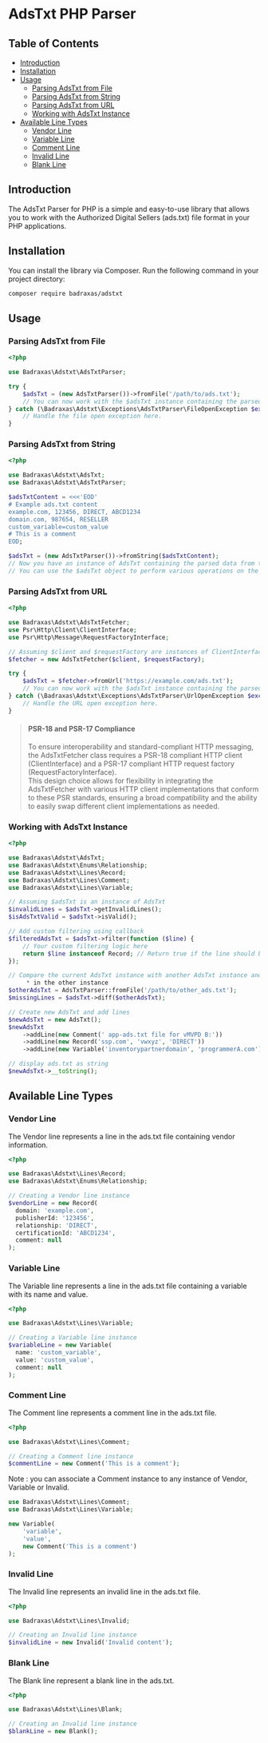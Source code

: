 # AdsTxt PHP Parser

## Table of Contents

- [Introduction](#introduction)
- [Installation](#installation)
- [Usage](#usage)
    - [Parsing AdsTxt from File](#parsing-adstxt-from-file)
    - [Parsing AdsTxt from String](#parsing-adstxt-from-string)
    - [Parsing AdsTxt from URL](#parsing-adstxt-from-url)
    - [Working with AdsTxt Instance](#working-with-adstxt-instance)
- [Available Line Types](#available-line-types)
    - [Vendor Line](#vendor-line)
    - [Variable Line](#variable-line)
    - [Comment Line](#comment-line)
    - [Invalid Line](#invalid-line)
    - [Blank Line](#blank-line)


## Introduction

The AdsTxt Parser for PHP is a simple and easy-to-use library that allows you to work with the Authorized Digital Sellers (ads.txt) file format in your PHP applications. 
 
## Installation

You can install the library via Composer. Run the following command in your project directory:

```bash
composer require badraxas/adstxt
```

## Usage
### Parsing AdsTxt from File
```php
<?php

use Badraxas\Adstxt\AdsTxtParser;

try {
    $adsTxt = (new AdsTxtParser())->fromFile('/path/to/ads.txt');
    // You can now work with the $adsTxt instance containing the parsed data.
} catch (\Badraxas\Adstxt\Exceptions\AdsTxtParser\FileOpenException $exception) {
    // Handle the file open exception here.
}
```

### Parsing AdsTxt from String
```php
<?php 

use Badraxas\Adstxt\AdsTxt;
use Badraxas\Adstxt\AdsTxtParser;

$adsTxtContent = <<<'EOD'
# Example ads.txt content
example.com, 123456, DIRECT, ABCD1234
domain.com, 987654, RESELLER
custom_variable=custom_value
# This is a comment
EOD;

$adsTxt = (new AdsTxtParser())->fromString($adsTxtContent);
// Now you have an instance of AdsTxt containing the parsed data from the ads.txt string.
// You can use the $adsTxt object to perform various operations on the ads.txt data.
```

### Parsing AdsTxt from URL
```php
<?php

use Badraxas\Adstxt\AdsTxtFetcher;
use Psr\Http\Client\ClientInterface;
use Psr\Http\Message\RequestFactoryInterface;

// Assuming $client and $requestFactory are instances of ClientInterface and RequestFactoryInterface
$fetcher = new AdsTxtFetcher($client, $requestFactory);

try {
    $adsTxt = $fetcher->fromUrl('https://example.com/ads.txt');
    // You can now work with the $adsTxt instance containing the parsed data from the URL.
} catch (\Badraxas\Adstxt\Exceptions\AdsTxtParser\UrlOpenException $exception) {
    // Handle the URL open exception here.
}
```
> #### PSR-18 and PSR-17 Compliance  
> To ensure interoperability and standard-compliant HTTP messaging, the AdsTxtFetcher class requires a PSR-18 compliant HTTP client (ClientInterface) and a PSR-17 compliant HTTP request factory (RequestFactoryInterface).   
> This design choice allows for flexibility in integrating the AdsTxtFetcher with various HTTP client implementations that conform to these PSR standards, ensuring a broad compatibility and the ability to easily swap different client implementations as needed.



### Working with AdsTxt Instance

```php
<?php

use Badraxas\Adstxt\AdsTxt;
use Badraxas\Adstxt\Enums\Relationship;
use Badraxas\Adstxt\Lines\Record;
use Badraxas\Adstxt\Lines\Comment;
use Badraxas\Adstxt\Lines\Variable;

// Assuming $adsTxt is an instance of AdsTxt
$invalidLines = $adsTxt->getInvalidLines();
$isAdsTxtValid = $adsTxt->isValid();

// Add custom filtering using callback
$filteredAdsTxt = $adsTxt->filter(function ($line) {
    // Your custom filtering logic here
    return $line instanceof Record; // Return true if the line should be included, false otherwise
});

// Compare the current AdsTxt instance with another AdsTxt instance and return the lines that are missing.
     * in the other instance
$otherAdsTxt = AdsTxtParser::fromFile('/path/to/other_ads.txt');
$missingLines = $adsTxt->diff($otherAdsTxt);

// Create new AdsTxt and add lines
$newAdsTxt = new AdsTxt();
$newAdsTxt
    ->addLine(new Comment(' app-ads.txt file for vMVPD B:'))
    ->addLine(new Record('ssp.com', 'vwxyz', 'DIRECT'))
    ->addLine(new Variable('inventorypartnerdomain', 'programmerA.com'))

// display ads.txt as string
$newAdsTxt->__toString();
```

## Available Line Types
### Vendor Line

The Vendor line represents a line in the ads.txt file containing vendor information.

```php
<?php

use Badraxas\Adstxt\Lines\Record;
use Badraxas\Adstxt\Enums\Relationship;

// Creating a Vendor line instance
$vendorLine = new Record(
  domain: 'example.com',
  publisherId: '123456',
  relationship: 'DIRECT',
  certificationId: 'ABCD1234',
  comment: null
);
```

### Variable Line

The Variable line represents a line in the ads.txt file containing a variable with its name and value.

```php
<?php

use Badraxas\Adstxt\Lines\Variable;

// Creating a Variable line instance
$variableLine = new Variable(
  name: 'custom_variable',
  value: 'custom_value',
  comment: null
);
```

### Comment Line

The Comment line represents a comment line in the ads.txt file.

```php
<?php

use Badraxas\Adstxt\Lines\Comment;

// Creating a Comment line instance
$commentLine = new Comment('This is a comment');
```
Note : you can associate a Comment instance to any instance of Vendor, Variable or Invalid.
```php
use Badraxas\Adstxt\Lines\Comment;
use Badraxas\Adstxt\Lines\Variable;

new Variable(
    'variable',
    'value',
    new Comment('This is a comment')
);
```

### Invalid Line

The Invalid line represents an invalid line in the ads.txt file.

```php
<?php

use Badraxas\Adstxt\Lines\Invalid;

// Creating an Invalid line instance
$invalidLine = new Invalid('Invalid content');
```

### Blank Line

The Blank line represent a blank line in the ads.txt.

```php
<?php

use Badraxas\Adstxt\Lines\Blank;

// Creating an Invalid line instance
$blankLine = new Blank();
```
